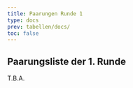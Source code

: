 ```yaml
---
title: Paarungen Runde 1
type: docs
prev: tabellen/docs/
toc: false
---
```


## Paarungsliste der 1. Runde

T.B.A.
